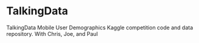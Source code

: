 # TalkingData
TalkingData Mobile User Demographics Kaggle competition code and data repository.  With Chris, Joe, and Paul
